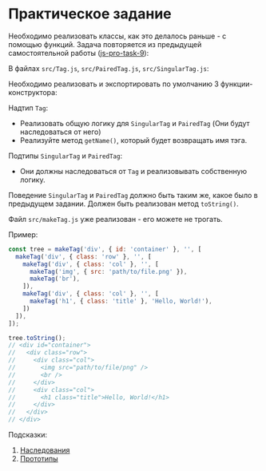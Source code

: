 # Практическое задание

Необходимо реализовать классы, как это делалось раньше - с помощью функций. Задача повторяется из предыдущей самостоятельной работы ([js-pro-task-9](https://github.com/knowledgeuz/js-pro-task-9)):

В файлах `src/Tag.js`, `src/PairedTag.js`, `src/SingularTag.js`:

Необходимо реализовать и экспортировать по умолчанию 3 функции-конструктора:

Надтип `Tag`:
  - Реализовать общую логику для `SingularTag` и `PairedTag` (Они будут наследоваться от него)
  - Реализуйте метод `getName()`, который будет возвращать имя тэга.

Подтипы `SingularTag` и `PairedTag`:
  - Они должны наследоваться от `Tag` и реализовывать собственную логику.

Поведение `SingularTag` и `PairedTag` должно быть таким же, какое было в предыдущем задании. Должен быть реализован метод `toString()`.

Файл `src/makeTag.js` уже реализован - его можете не трогать.

Пример:

```js
const tree = makeTag('div', { id: 'container' }, '', [
  makeTag('div', { class: 'row' }, '', [
    makeTag('div', { class: 'col' }, '', [
      makeTag('img', { src: 'path/to/file.png' }),
      makeTag('br'),
    ]),
    makeTag('div', { class: 'col' }, '', [
      makeTag('h1', { class: 'title' }, 'Hello, World!'),
    ])
  ]),
]);

tree.toString();
// <div id="container">
//   <div class="row">
//     <div class="col">
//       <img src="path/to/file/png" />
//       <br />
//     </div>
//     <div class="col">
//       <h1 class="title">Hello, World!</h1>
//     </div>
//   </div>
// </div>
```

Подсказки:
1. [Наследования](https://developer.mozilla.org/ru/docs/Learn/JavaScript/%D0%9E%D0%B1%D1%8A%D0%B5%D0%BA%D1%82%D1%8B/Inheritance)
2. [Прототипы](https://developer.mozilla.org/ru/docs/Learn/JavaScript/%D0%9E%D0%B1%D1%8A%D0%B5%D0%BA%D1%82%D1%8B/Object_prototypes)